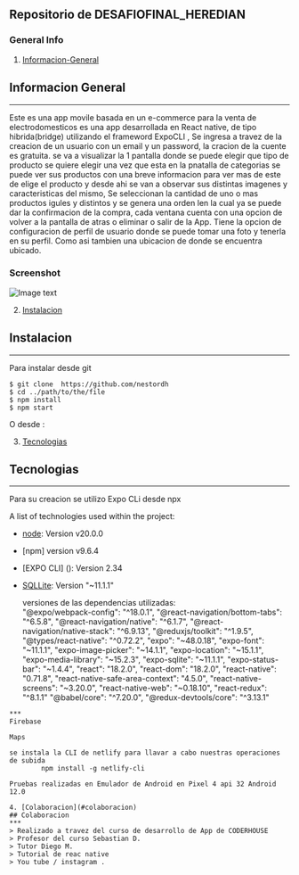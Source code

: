 ## Repositorio de DESAFIOFINAL_HEREDIAN 
 
<a name="general-info"></a>
### General Info

1. [Informacion-General ](#informacion-general)
## Informacion General 
***
Este es una app movile basada en un e-commerce para la venta de electrodomesticos
es una app desarrollada en React native, de tipo hibrida(bridge) utilizando el frameword ExpoCLI ,
Se ingresa a travez de la creacion de un usuario con un email y un password, la cracion de la cuente es gratuita.
se va a visualizar la 1 pantalla donde se puede elegir que tipo de producto se quiere elegir
una vez que esta en la pnatalla de categorias se puede ver sus productos con una breve informacion para ver mas de este de elige el producto y desde ahi se van a observar sus distintas imagenes y caracteristicas del mismo, 
Se seleccionan la cantidad de uno o mas productos igules y distintos y se genera una orden len la cual ya se puede dar la confirmacion de la compra, cada ventana cuenta con una opcion de volver a la pantalla de atras o eliminar o salir de la App.
Tiene la opcion de configuracion de perfil de usuario donde se puede tomar una foto y tenerla en su perfil. Como asi tambien una ubicacion de donde se encuentra ubicado.

### Screenshot
![Image text](/path/to/the/screenshot.png)


2. [Instalacion](#instalacion)
## Instalacion
***
Para instalar desde git 
```
$ git clone  https://github.com/nestordh
$ cd ../path/to/the/file
$ npm install
$ npm start
```
O desde :


3. [Tecnologias](#tecnologias)
## Tecnologias
***
Para su creacion se utilizo Expo CLi desde npx


A list of technologies used within the project:
* [node](https://nodejs.org): Version v20.0.0 
* [npm] version v9.6.4
* [EXPO CLI] (): Version 2.34
* [SQLLite](https://sqllite.com): Version "~11.1.1"

  versiones de las dependencias utilizadas:  
    "@expo/webpack-config": "^18.0.1",
    "@react-navigation/bottom-tabs": "^6.5.8",
    "@react-navigation/native": "^6.1.7",
    "@react-navigation/native-stack": "^6.9.13",
    "@reduxjs/toolkit": "^1.9.5",
    "@types/react-native": "^0.72.2",
    "expo": "~48.0.18",
    "expo-font": "~11.1.1",
    "expo-image-picker": "~14.1.1",
    "expo-location": "~15.1.1",
    "expo-media-library": "~15.2.3",
    "expo-sqlite": "~11.1.1",
    "expo-status-bar": "~1.4.4",
    "react": "18.2.0",
    "react-dom": "18.2.0",
    "react-native": "0.71.8",
    "react-native-safe-area-context": "4.5.0",
    "react-native-screens": "~3.20.0",
    "react-native-web": "~0.18.10",
    "react-redux": "^8.1.1"
    "@babel/core": "^7.20.0",
    "@redux-devtools/core": "^3.13.1"

```
***
Firebase

Maps

se instala la CLI de netlify para llavar a cabo nuestras operaciones de subida
        npm install -g netlify-cli

Pruebas realizadas en Emulador de Android en Pixel 4 api 32 Android 12.0

4. [Colaboracion](#colaboracion)
## Colaboracion
***
> Realizado a travez del curso de desarrollo de App de CODERHOUSE  
> Profesor del curso Sebastian D.
> Tutor Diego M.
> Tutorial de reac native
> You tube / instagram .


